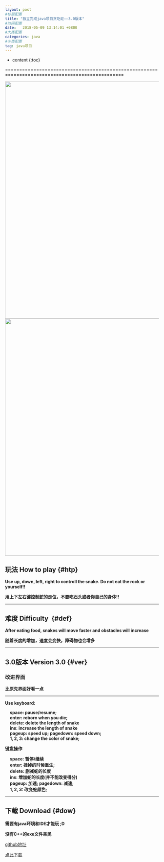 ```yaml
---
layout: post
#标题配置
title: "独立完成java项目贪吃蛇——3.0版本"
#时间配置
date:   2018-05-09 13:14:01 +0800
#大类配置
categories: java
#小类配置
tag: java项目
---
```


* content
{:toc}
 

================================================================================================  


<img src = "{{ 'http://oyku9aqxp.bkt.clouddn.com/snake2.gif' | prepend:site.baseurl}} " width="777" />  
  
  

<img src = "{{ 'http://oyku9aqxp.bkt.clouddn.com/version3.gif' | prepend:site.baseurl}} " width="777" />


## 玩法 How to play {#htp}
 

**Use up, down, left, right to controll the snake. Do not eat the rock or yourself!!**  

**用上下左右键控制蛇的走位，不要吃石头或者你自己的身体!!**  

----------------------
## 难度 Difficulty  {#def}
  

**After eating food, snakes will move faster and obstacles will increase**  

**随着长度的增加，速度会变快，障碍物也会增多**  


----------------------
## 3.0版本 Version 3.0 {#ver}
 
### 改进界面
**比原先界面好看一点**  

----------------------
**Use keyboard:**  
  
&nbsp;&nbsp;&nbsp;&nbsp;**space: pause/resume;**  
&nbsp;&nbsp;&nbsp;&nbsp;**enter: reborn when you die;**  
&nbsp;&nbsp;&nbsp;&nbsp;**delete: delete the length of snake**  
&nbsp;&nbsp;&nbsp;&nbsp;**ins: increase the length of snake**  
&nbsp;&nbsp;&nbsp;&nbsp;**pageup: speed up; pagedown: speed down;**  
&nbsp;&nbsp;&nbsp;&nbsp;**1, 2, 3: change the color of snake;**  
  

**键盘操作**  

&nbsp;&nbsp;&nbsp;&nbsp;**space: 暂停/继续**  
&nbsp;&nbsp;&nbsp;&nbsp;**enter: 挂掉的时候重生;**  
&nbsp;&nbsp;&nbsp;&nbsp;**delete: 删减蛇的长度**  
&nbsp;&nbsp;&nbsp;&nbsp;**ins: 增加蛇的长度(并不能改变得分)**  
&nbsp;&nbsp;&nbsp;&nbsp;**pageup: 加速; pagedown: 减速;**  
&nbsp;&nbsp;&nbsp;&nbsp;**1, 2, 3: 改变蛇颜色;**  




----------------------
## 下载 Download {#dow}
 

**需要有java环境和IDE才能玩 ;D**  

**没有C++的exe文件亲民**  

[github地址](https://github.com/CNS1mple/Java-School-Project-Snake)  

[点此下载](https://github.com/CNS1mple/Java-School-Project-Snake/archive/master.zip)

